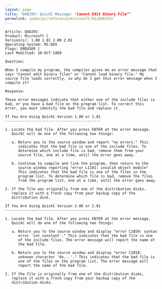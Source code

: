 ```yaml
---
layout: page
title: "Q48293: QuickC Message: "Cannot Edit Binary File""
permalink: /pubs/pc/reference/microsoft/kb/Q48293/
---
```


	Article: Q48293
	Product: Microsoft C
	Version(s): 1.00 1.01 2.00 2.01
	Operating System: MS-DOS
	Flags: ENDUSER |
	Last Modified: 10-OCT-1989
	
	Question:
	
	When I compile my program, the compiler gives me an error message that
	says "Cannot edit binary files" or "Cannot load binary file." My
	source file loads correctly, so why do I get this error message when I
	compile it?
	
	Response:
	
	These error messages indicate that either one of the include files is
	bad, or you have a bad file on the program list. To correct this
	error, you must identify the bad file and replace it.
	
	If You Are Using QuickC Version 1.00 or 1.01
	--------------------------------------------
	
	1. Locate the bad file. After you press ENTER at the error message,
	   QuickC will do one of the following two things:
	
	   a. Return you to the source window and report "no errors." This
	      indicates that the bad file is one of the include files. To
	      determine which include file is bad, remove them from your
	      source file, one at a time, until the error goes away.
	
	   b. Continue to compile and link the program, then return to the
	      source window reporting "error L1101: invalid object module"
	      This indicates that the bad file is one of the files in the
	      program list. To determine which file is bad, remove the files
	      from the program list, one at a time, until the error goes away.
	
	2. If the file was originally from one of the distribution disks,
	   replace it with a fresh copy from your backup copy of the
	   distribution disk.
	
	If You Are Using QuickC Version 2.00 or 2.01
	--------------------------------------------
	
	1. Locate the bad file. After you press ENTER at the error message,
	   QuickC will do one of the following two things:
	
	   a. Return you to the source window and display "error C2059: syntax
	      error 'int constant'." This indicates that the bad file is one
	      of the include files. The error message will report the name of
	      the bad file.
	
	   b. Return you to the source window and display "error C2018:
	      unknown character '0x...'." This indicates that the bad file is
	      one of the files on the program list. The error message will
	      report the name of the bad file.
	
	2. If the file is originally from one of the distribution disks,
	   replace it with a fresh copy from your backup copy of the
	   distribution disks.
